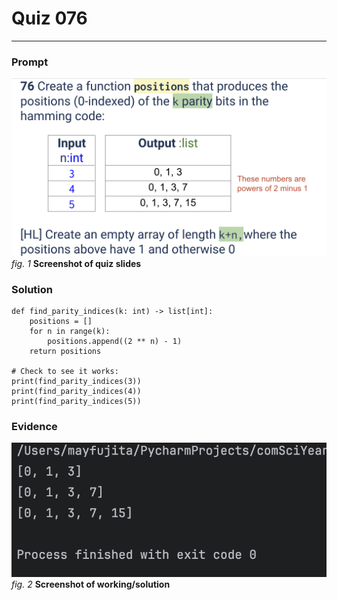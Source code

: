 # Quiz 076
<hr>

### Prompt
![](images/quiz_076_slide.png)
*fig. 1* **Screenshot of quiz slides**

### Solution
```.python
def find_parity_indices(k: int) -> list[int]:
    positions = []
    for n in range(k):
        positions.append((2 ** n) - 1)
    return positions

# Check to see it works:
print(find_parity_indices(3))
print(find_parity_indices(4))
print(find_parity_indices(5))
```
### Evidence
![](images/quiz_076_evidence.png)
*fig. 2* **Screenshot of working/solution**